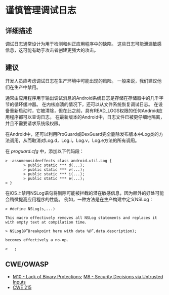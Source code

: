 # 谨慎管理调试日志

## 详细描述 

调试日志通常设计为用于检测和纠正应用程序中的缺陷。 这些日志可能泄漏敏感信息，这可能有助于攻击者创建更强大的攻击。

## 建议

开发人员应考虑调试日志在生产环境中可能出现的风险。 一般来说，我们建议他们在生产中禁用。

通常由应用程序用于输出调试消息的Android系统日志是存储在存储器中的几千字节的循环缓冲器。 在内核崩溃的情况下，还可以从文件系统恢复调试日志。 在设备重新启动时，它被清除，但在此之前，具有READ_LOGS权限的任何Android应用程序都可以查询日志。 在最新版本的Android中，日志文件已被更仔细地隔离，并且不需要请求系统级权限。

在Android中，还可以利用ProGuard或DexGuard完全删除发布版本中Log类的方法调用，从而取消对Log.d，Log.i，Log.v，Log.e方法的所有调用。

在 *proguard.cfg* 中，添加以下代码段：

```
> -assumenosideeffects class android.util.Log { 
		> public static *** d(...);
		> public static *** v(...);
		> public static *** i(...);
		> public static *** e(...);
> }
```

在iOS上禁用NSLog语句将删除可能被拦截的潜在敏感信息，因为额外的好处可能会稍微提高应用程序的性能。 例如，一种方法是在生产构建中定义NSLog：

```
> #define NSLog(s,...)

This macro effectively removes all NSLog statements and replaces it with empty text at compilation time.

> NSLog(@”Breakpoint here with data %@”,data.description);

becomes effectively a no-op.

>	;
```

## CWE/OWASP 

 * [M10 - Lack of Binary Protections](https://www.owasp.org/index.php/Mobile_Top_10_2014-M10); [M8 - Security Decisions via Untrusted Inputs](https://www.owasp.org/index.php/Mobile_Top_10_2014-M8)
 * [CWE 215](http://cwe.mitre.org/data/definitions/215.html)
